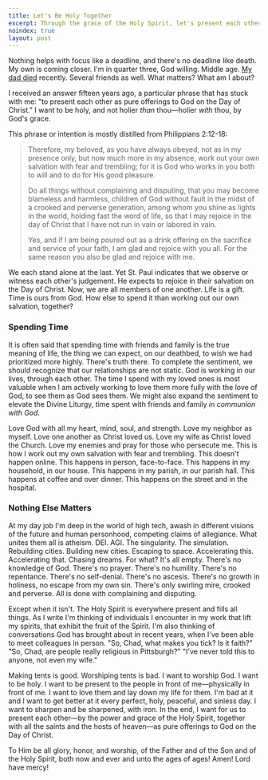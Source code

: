 ```yaml
---
title: Let's Be Holy Together
excerpt: Through the grace of the Holy Spirit, let's present each other as pure offerings to God on the Day of Christ. 
noindex: true
layout: post
---
```


Nothing helps with focus like a deadline, and there's no deadline like death.
My own is coming closer. I'm in quarter three, God willing. Middle age. [My dad
died](https://singinghome.com/) recently. Several friends as well. What
matters? What am I about?  

I received an answer fifteen years ago, a particular phrase that has stuck with
me: "to present each other as pure offerings to God on the Day of Christ." I
want to be holy, and not holier _than_ thou—holier _with_ thou, by God's grace.

This phrase or intention is mostly distilled from Philippians 2:12-18:

> Therefore, my beloved, as you have always obeyed, not as in my presence only,
> but now much more in my absence, work out your own salvation with fear and
> trembling; for it is God who works in you both to will and to do for His good
> pleasure.
>
> Do all things without complaining and disputing, that you may become
> blameless and harmless, children of God without fault in the midst of a
> crooked and perverse generation, among whom you shine as lights in the world,
> holding fast the word of life, so that I may rejoice in the day of Christ
> that I have not run in vain or labored in vain.
>
> Yes, and if I am being poured out as a drink offering on the sacrifice and
> service of your faith, I am glad and rejoice with you all. For the same
> reason you also be glad and rejoice with me.

We each stand alone at the last. Yet St. Paul indicates that we 
observe or witness each other's judgement. He expects to rejoice in
_their_ salvation on the Day of Christ. Now, we are all members of one another.
Life is a gift. Time is ours from God. How else to spend it than working out
our own salvation, together?

### Spending Time

It is often said that spending time with friends and family is the true meaning
of life, the thing we can expect, on our deathbed, to wish we had prioritized
more highly. There's truth there. To complete the sentiment, we should
recognize that our relationships are not static. God is working in our lives,
through each other. The time I spend with my loved ones is most valuable when I
am actively working to love them more fully with the love of God, to see them
as God sees them. We might also expand the sentiment to elevate the Divine
Liturgy, time spent with friends and family _in communion with God_. 

Love God with all my heart, mind, soul, and strength. Love my neighbor as
myself. Love one another as Christ loved us. Love my wife as Christ loved the
Church. Love my enemies and pray for those who persecute me. This is how I work
out my own salvation with fear and trembling. This doesn't happen online. This
happens in person, face-to-face. This happens in my household, in our house.
This happens in my parish, in our parish hall. This happens at coffee and over
dinner. This happens on the street and in the hospital.

### Nothing Else Matters

At my day job I'm deep in the world of high tech, awash in different visions of
the future and human personhood, competing claims of allegiance. What unites
them all is atheism.  DEI. AGI. The singularity. The simulation. Rebuilding
cities. Building new cities. Escaping to space. Accelerating this. Accelerating
that. Chasing dreams. For what? It's all empty. There's no knowledge of God.
There's no prayer. There's no humility. There's no repentance. There's no
self-denial. There's no ascesis. There's no growth in holiness, no escape from
my own sin. There's only swirling mire, crooked and perverse. All is done with
complaining and disputing.

Except when it isn't. The Holy Spirit is everywhere present and fills all
things. As I write I'm thinking of individuals I encounter in my work that lift
my spirits, that exhibit the fruit of the Spirit. I'm also thinking of
conversations God has brought about in recent years, when I've been able to
meet colleagues in person. "So, Chad, what makes you tick? Is it faith?" "So,
Chad, are people really religious in Pittsburgh?" "I've never told this to
anyone, not even my wife."

Making tents is good. Worshiping tents is bad. I want to worship God. I want to
be holy. I want to be present to the people in front of me—physically in front
of me. I want to love them and lay down my life for them. I'm bad at it and I
want to get better at it every perfect, holy, peaceful, and sinless day. I want
to sharpen and be sharpened, with iron. In the end, I want for us to present
each other—by the power and grace of the Holy Spirit, together with all the
saints and the hosts of heaven—as pure offerings to God on the Day of Christ.

To Him be all glory, honor, and worship, of the Father and of the Son and of
the Holy Spirit, both now and ever and unto the ages of ages! Amen! Lord have
mercy!
